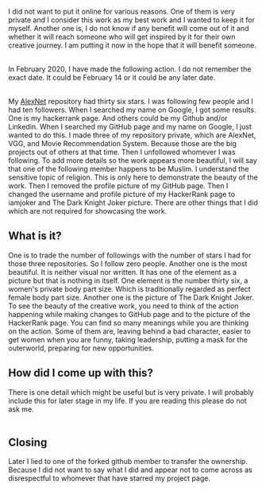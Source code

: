 I did not want to put it online for various reasons. One of them is very private and I consider this work as my best work and I wanted to keep it for myself. Another one is, I do not know if any benefit will come out of it and whether it will reach someone who will get inspired by it for their own creative journey. I am putting it now in the hope that it will benefit someone.</br></br>

In February 2020, I have made the following action. I do not remember the exact date. It could be February 14 or it could be any later date.</br></br>

My [AlexNet](https://github.com/paniabhisek/AlexNet") repository had thirty six stars. I was following few people and I had ten followers. When I searched my name on Google, I got some results. One is my hackerrank page. And others could be my Github and/or Linkedin. When I searched my GitHub page and my name on Google, I just wanted to do this. I made three of my repository private, which are AlexNet, VGG, and Movie Recommendation System. Because those are the big projects out of others at that time. Then I unfollowed whomever I was following. To add more details so the work appears more beautiful, I will say that one of the following member happens to be Muslim. I understand the sensitive topic of religion. This is only here to demonstrate the beauty of the work. Then I removed the profile picture of my GitHub page. Then I changed the username and profile picture of my HackerRank page to iamjoker and The Dark Knight Joker picture. There are other things that I did which are not required for showcasing the work.


## What is it?

One is to trade the number of followings with the number of stars I had for those three repositories. So I follow zero people. Another one is the most beautiful. It is neither visual nor written. It has one of the element as a picture but that is nothing in itself. One element is the number thirty six, a women's private body part size. Which is traditionally regarded as perfect female body part size. Another one is the picture of The Dark Knight Joker. To see the beauty of the creative work, you need to think of the action happening while making changes to GitHub page and to the picture of the HackerRank page. You can find so many meanings while you are thinking on the action. Some of them are, leaving behind a bad character, easier to get women when you are funny, taking leadership, putting a mask for the outerworld, preparing for new opportunities.

## How did I come up with this?

There is one detail which might be useful but is very private. I will probably include this for later stage in my life. If you are reading this please do not ask me.</br></br>


## Closing

Later I lied to one of the forked github member to transfer the ownership. Because I did not want to say what I did and appear not to come across as disrespectful to whomever that have starred my project page.
